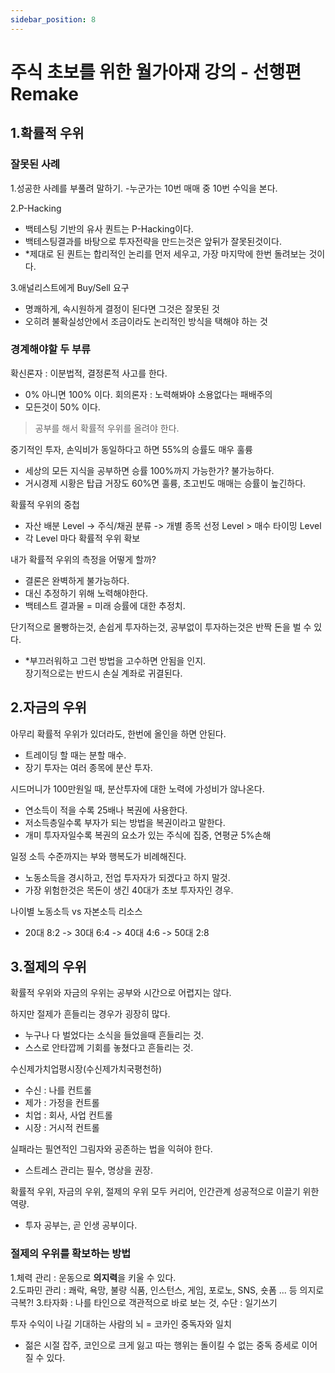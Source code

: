 ```yaml
---
sidebar_position: 8
---
```


# 주식 초보를 위한 월가아재 강의 - 선행편 Remake


## 1.**확률적** 우위  

### 잘못된 사례  

1.성공한 사례를 부풀려 말하기. 
-누군가는 10번 매매 중 10번 수익을 본다. 

2.P-Hacking  
- 백테스팅 기반의 유사 퀀트는 P-Hacking이다.   
- 백테스팅결과를 바탕으로 투자전략을 만드는것은 앞뒤가 잘못된것이다.   
- *제대로 된 퀀트는 합리적인 논리를 먼저 세우고, 가장 마지막에 한번 돌려보는 것이다.   

3.애널리스트에게 Buy/Sell 요구  
- 명쾌하게, 속시원하게 결정이 된다면 그것은 잘못된 것
- 오히려 불확실성안에서 조금이라도 논리적인 방식을 택해야 하는 것

### 경계해야할 두 부류  

확신론자 : 이분법적, 결정론적 사고를 한다.  
- 0% 아니면 100% 이다. 
회의론자 : 노력해봐야 소용없다는 패배주의   
- 모든것이 50% 이다.  

>공부를 해서 확률적 우위를 올려야 한다.   

중기적인 투자, 손익비가 동일하다고 하면 55%의 승률도 매우 훌륭 
- 세상의 모든 지식을 공부하면 승률 100%까지 가능한가? 불가능하다.  
- 거시경제 시황은 탑급 거장도 60%면 훌륭, 초고빈도 매매는 승률이 높긴하다.  

확률적 우위의 중첩
- 자산 배분 Level -> 주식/채권 분류 -> 개별 종목 선정 Level > 매수 타이밍 Level 
- 각 Level 마다 확률적 우위 확보  

내가 확률적 우위의 측정을 어떻게 할까?  
- 결론은 완벽하게 불가능하다.   
- 대신 추정하기 위해 노력해야한다. 
- 백테스트 결과물 = 미래 승률에 대한 추정치.   

단기적으로 몰빵하는것, 손쉽게 투자하는것, 공부없이 투자하는것은 반짝 돈을 벌 수 있다.   
- *부끄러워하고 그런 방법을 고수하면 안됨을 인지.  
장기적으로는 반드시 손실 계좌로 귀결된다.   

## 2.**자금의** 우위  

아무리 확률적 우위가 있더라도, 한번에 올인을 하면 안된다.  
- 트레이딩 할 때는 분할 매수.  
- 장기 투자는 여러 종목에 분산 투자.  

시드머니가 100만원일 때, 분산투자에 대한 노력에 가성비가 않나온다.  
- 연소득이 적을 수록 25배나 복권에 사용한다.  
- 저소득층일수록 부자가 되는 방법을 복권이라고 말한다.  
- 개미 투자자일수록 복권의 요소가 있는 주식에 집중, 연평균 5%손해   

일정 소득 수준까지는 부와 행복도가 비례해진다.  
- 노동소득을 경시하고, 전업 투자자가 되겠다고 하지 말것.  
- 가장 위험한것은 목돈이 생긴 40대가 초보 투자자인 경우.  

나이별 노동소득 vs 자본소득 리소스  
- 20대 8:2 -> 30대 6:4 -> 40대 4:6 -> 50대 2:8  

## 3.**절제의** 우위    

확률적 우위와 자금의 우위는 공부와 시간으로 어렵지는 않다.   

하지만 절제가 흔들리는 경우가 굉장히 많다.  
- 누구나 다 벌었다는 소식을 들었을때 흔들리는 것.  
- 스스로 안타깝께 기회를 놓쳤다고 흔들리는 것.  

수신제가치업평시장(수신제가치국평천하)  
- 수신 : 나를 컨트롤 
- 제가 : 가정을 컨트롤 
- 치업 : 회사, 사업 컨트롤  
- 시장 : 거시적 컨트롤   

실패라는 필연적인 그림자와 공존하는 법을 익혀야 한다.  
- 스트레스 관리는 필수, 명상을 권장.  

확률적 우위, 자금의 우위, 절제의 우위 모두 커리어, 인간관계 성공적으로 이끌기 위한 역량.  
- 투자 공부는, 곧 인생 공부이다.  

### 절제의 우위를 확보하는 방법    

1.체력 관리 : 운동으로 **의지력**을 키울 수 있다.  
2.도파민 관리 : 쾌락, 욕망, 불량 식품, 인스턴스, 게임, 포로노, SNS, 숏폼 ... 등 의지로 극복?! 
3.타자화 : 나를 타인으로 객관적으로 바로 보는 것, 수단 : 일기쓰기  

투자 수익이 나길 기대하는 사람의 뇌 = 코카인 중독자와 일치  
- 젊은 시절 잡주, 코인으로 크게 잃고 따는 행위는 돌이킬 수 없는 중독 증세로 이어질 수 있다.  



